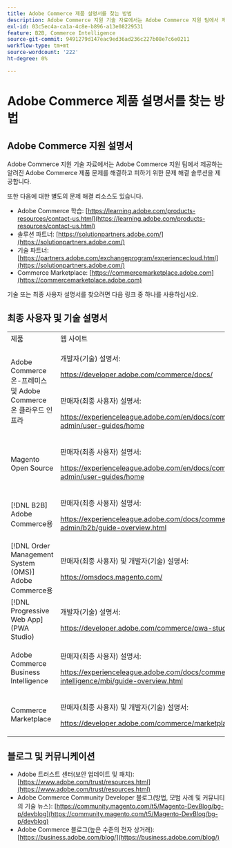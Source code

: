 ```yaml
---
title: Adobe Commerce 제품 설명서를 찾는 방법
description: Adobe Commerce 지원 기술 자료에서는 Adobe Commerce 지원 팀에서 제공하는 알려진 Adobe Commerce 제품 문제를 해결하고 피하기 위한 문제 해결 솔루션을 제공합니다.
exl-id: 03c5ec4a-ca1a-4c8e-b896-a13e08229531
feature: B2B, Commerce Intelligence
source-git-commit: 9491279d147eac9ed36ad236c227b08e7c6e0211
workflow-type: tm+mt
source-wordcount: '222'
ht-degree: 0%

---
```


# Adobe Commerce 제품 설명서를 찾는 방법

## Adobe Commerce 지원 설명서

Adobe Commerce 지원 기술 자료에서는 Adobe Commerce 지원 팀에서 제공하는 알려진 Adobe Commerce 제품 문제를 해결하고 피하기 위한 문제 해결 솔루션을 제공합니다.

또한 다음에 대한 별도의 문제 해결 리소스도 있습니다.

* Adobe Commerce 학습: [https://learning.adobe.com/products-resources/contact-us.html](https://learning.adobe.com/products-resources/contact-us.html)
* 솔루션 파트너: [https://solutionpartners.adobe.com/](https://solutionpartners.adobe.com/)
* 기술 파트너: [https://partners.adobe.com/exchangeprogram/experiencecloud.html](https://solutionpartners.adobe.com/)
* Commerce Marketplace: [https://commercemarketplace.adobe.com](https://commercemarketplace.adobe.com)

기술 또는 최종 사용자 설명서를 찾으려면 다음 링크 중 하나를 사용하십시오.

## 최종 사용자 및 기술 설명서

<table>
<tbody>
<tr>
<td>제품</td>
<td>웹 사이트</td>
</tr>
<tr>
<td rowspan="2">Adobe Commerce 온-프레미스 및 Adobe Commerce 온 클라우드 인프라</td>
<td>
<p>개발자(기술) 설명서:</p>
<p><a href="https://developer.adobe.com/commerce/docs/">https://developer.adobe.com/commerce/docs/</a></p>
</td>
</tr>
<tr>
<td>
<p>판매자(최종 사용자) 설명서:</p>
<p><a href="https://experienceleague.adobe.com/en/docs/commerce-admin/user-guides/home">https://experienceleague.adobe.com/en/docs/commerce-admin/user-guides/home</a></p>
</td>
</tr>
<tr>
<td>
<p>Magento Open Source</p>
<p> </p>
</td>
<td>
<p>판매자(최종 사용자) 설명서:</p>
<p><a href="https://experienceleague.adobe.com/en/docs/commerce-admin/user-guides/home">https://experienceleague.adobe.com/en/docs/commerce-admin/user-guides/home</a></p>
</td>
</tr>
<tr>
<td>
<p>[!DNL B2B] Adobe Commerce용</p>
<p> </p>
</td>
<td>
<p>판매자(최종 사용자) 설명서:</p>
<p><a href="https://experienceleague.adobe.com/docs/commerce-admin/b2b/guide-overview.html">https://experienceleague.adobe.com/docs/commerce-admin/b2b/guide-overview.html</a></p>
</td>
</tr>
<tr>
<td>[!DNL Order Management System (OMS)] Adobe Commerce용</td>
<td>
<p>판매자(최종 사용자) 및 개발자(기술) 설명서:</p>
<p><a href="https://omsdocs.magento.com/">https://omsdocs.magento.com/</a></p>
</td>
</tr>
<tr>
<td>[!DNL Progressive Web App] (PWA Studio)</td>
<td>
<p>개발자(기술) 설명서:</p>
<p><a href="https://developer.adobe.com/commerce/pwa-studio/">https://developer.adobe.com/commerce/pwa-studio/</a></p>
</td>
</tr>
<tr>
<td>Adobe Commerce Business Intelligence</td>
<td>
<p>판매자(최종 사용자) 설명서:</p>
<p><a href="https://experienceleague.adobe.com/docs/commerce-business-intelligence/mbi/guide-overview.html">https://experienceleague.adobe.com/docs/commerce-business-intelligence/mbi/guide-overview.html</a></p>
</td>
</tr>
<tr>
<td>Commerce Marketplace</td>
<td>
<p>판매자(최종 사용자) 및 개발자(기술) 설명서:</p>
<p><a href="https://developer.adobe.com/commerce/marketplace/guides/sellers/">https://developer.adobe.com/commerce/marketplace/guides/sellers/</a></p>
</td>
</tr>
</tbody>
</table>


## 블로그 및 커뮤니케이션

* Adobe 트러스트 센터(보안 업데이트 및 패치): [https://www.adobe.com/trust/resources.html](https://www.adobe.com/trust/resources.html)
* Adobe Commerce Community Developer 블로그(방법, 모범 사례 및 커뮤니티의 기술 뉴스): [https://community.magento.com/t5/Magento-DevBlog/bg-p/devblog](https://community.magento.com/t5/Magento-DevBlog/bg-p/devblog)
* Adobe Commerce 블로그(높은 수준의 전자 상거래):[https://business.adobe.com/blog/](https://business.adobe.com/blog/)
